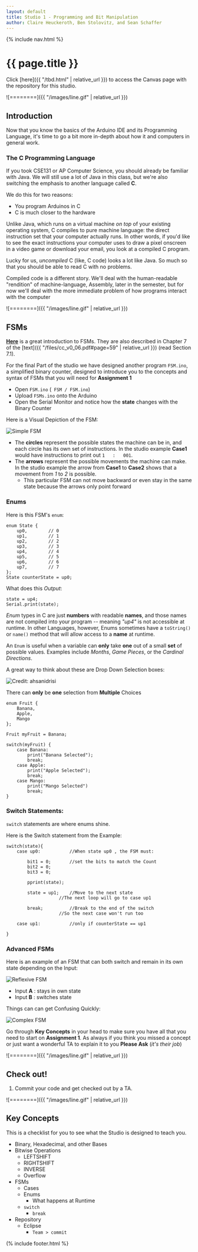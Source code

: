 ```yaml
---
layout: default
title: Studio 1 - Programming and Bit Manipulation
author: Claire Heuckeroth, Ben Stolovitz, and Sean Schaffer
---
```

{% include nav.html %}

# {{ page.title }}

Click [here]({{ "/tbd.html" | relative_url }}) to access the Canvas page with the repository for this studio.  

![========]({{ "/images/line.gif" | relative_url }})

## Introduction

Now that you know the basics of the Arduino IDE and its Programming Language, it's time to go a bit more in-depth about how it and computers in general work.

### The C Programming Language

If you took CSE131 or AP Computer Science, you should already be familiar with Java. We will still use a lot of Java in this class, but we're also switching the emphasis to another language called **C**. 

We do this for two reasons:

- You program Arduinos in C
- C is much closer to the hardware

Unlike Java, which runs on a virtual machine *on top* of your existing operating system, C compiles to pure machine language: the direct instruction set that your computer actually runs. In other words, if you'd like to see the exact instructions your computer uses to draw a pixel onscreen in a video game or download your email, you look at a compiled C program.

Lucky for us, *uncompiled* C (like, C code) looks a lot like Java. So much so that you should be able to read C with no problems.

Compiled code is a different story. We'll deal with the human-readable "rendition" of machine-language, Assembly, later in the semester, but for now we'll deal with the more immediate problem of how programs interact with the computer

![========]({{ "/images/line.gif" | relative_url }})

## FSMs

[**Here**](../../../guides/intro-to-FSMs.html) is a great introduction to FSMs. They are also described in Chapter 7 of the [text]({{ "/files/cc_v0_06.pdf#page=59" | relative_url }}) (read Section 7.1).

For the final Part of the studio we have designed another program `FSM.ino`, a simplified binary counter, designed to introduce you to the concepts and syntax of FSMs that you will need for **Assignment 1**

- Open `FSM.ino` (` FSM / FSM.ino`)
- Upload `FSMs.ino` onto the Arduino
- Open the Serial Monitor and notice how the **state** changes with the Binary Counter

Here is a Visual Depiction of the FSM:

![Simple FSM](studio1FSM.png)

- The **circles** represent the possible states the machine can be in, and each circle has its own set of instructions. 
In the studio example **Case1** would have instructions to print out `1   :   001`.
- The **arrows** represent the possible movements the machine can make.
In the studio example the arrow from **Case1** to **Case2** shows that a movement from *1* to *2* is possible. 
	- This particular FSM can not move backward or even stay in the same state because the arrows only point forward

### Enums

Here is this FSM's `enum`:

	enum State {
		up0,		// 0
		up1,		// 1
		up2,		// 2
		up3,		// 3
		up4,		// 4
		up5,		// 5
		up6,		// 6
		up7,		// 7
	};
	State counterState = up0;


What does this *Output*:

	state = up4;
	Serial.print(state);

*Enum* types in C are just **numbers** with readable **names**, and those names are not compiled into your program -- meaning *"up4"* is not accessible at runtime. In other Languages, however, Enums sometimes have a `toString()` or `name()` method that will allow access to a **name** at runtime.


An `Enum` is useful when a variable can **only** take **one** out of a small **set** of possible values. Examples include *Months*, *Game Pieces*, or the *Cardinal Directions*. 

A great way to think about these are Drop Down Selection boxes:

![Credit: [ahsanidrisi](https://dribbble.com/ahsanidrisi)](selectBox.png)

There can **only** be **one** selection from **Multiple** Choices


	enum Fruit {
		Banana,
		Apple,
		Mango
	};

	Fruit myFruit = Banana;

	switch(myFruit) {
		case Banana:
			print("Banana Selected");
			break;
		case Apple:
			print("Apple Selected");
			break;
		case Mango:
			print("Mango Selected")
			break;
	}



### Switch  Statements: 

`switch` statements are where enums shine.

Here is the Switch statement from the Example:


	switch(state){
		case up0:			//When state up0 , the FSM must:
	
			bit1 = 0;		//set the bits to match the Count
			bit2 = 0;
			bit3 = 0;
		
			pprint(state);

			state = up1;	//Move to the next state		
						//The next loop will go to case up1			
								
			break;			//Break to the end of the switch
						//So the next case won't run too
								
		case up1:			//only if counterState == up1
	
	}


### Advanced FSMs

Here is an example of an FSM that can both switch and remain in its own state depending on the Input:

![Reflexive FSM](reflexiveFSM.png)
 
- Input **A** :  stays in own state
- Input **B** :  switches state

Things can can get Confusing Quickly:

![Complex FSM](complexFSM.png)


Go through **Key Concepts** in your head to make sure you have all that you need to start on **Assignment 1**. As always if you think you missed a concept or just want a wonderful TA to explain it to you **Please Ask** (*it's their job*)

![========]({{ "/images/line.gif" | relative_url }})

## Check out!

1. Commit your code and get checked out by a TA.

![========]({{ "/images/line.gif" | relative_url }})

## Key Concepts

<aside class="sidenote">
This is a checklist for you to see what the Studio is designed to teach you.
</aside>

- Binary, Hexadecimal, and other Bases 
- Bitwise Operations
	- LEFTSHIFT
	- RIGHTSHIFT
	- INVERSE
	- Overflow 
- FSMs
	- Cases
	- Enums
		- What happens at Runtime
	- `switch`
		- `break`
- Repository 
	- Eclipse 
		- `Team > commit` 


(% include footer.html %}
